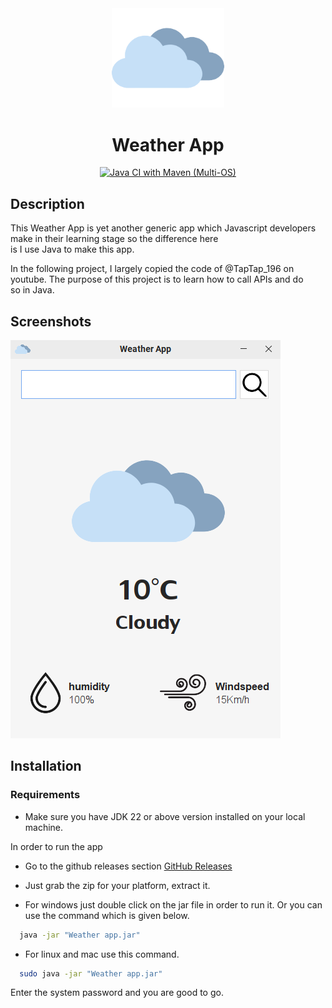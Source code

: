 <div align="center">
  <a href="https://github.com/Spike271/WeatherApp" target="_blank">
    <img width="180" src="src/main/resources/res/img/cloudy.png" alt="Weather app logo">
  </a>  
</div>

<h1 align="center">Weather App</h1>

<div align="center">

[![Java CI with Maven (Multi-OS)](https://github.com/Spike271/WeatherApp/actions/workflows/maven.yml/badge.svg)](https://github.com/Spike271/WeatherApp/actions/workflows/maven.yml)

</div>

## Description
This Weather App is yet another generic app which Javascript developers make in their learning stage so the difference here is I use Java to make this app.


In the following project, I largely copied the code of @TapTap_196 on youtube. The purpose of this project is to learn how to call APIs and do so in Java.

## Screenshots

![app screenshot](src/main/AppScreenshot.png "Weather app")

## Installation

### Requirements

- Make sure you have JDK 22 or above version installed on your local machine.

In order to run the app

* Go to the github releases section [GitHub Releases](https://github.com/Spike271/WeatherApp/releases) 

* Just grab the zip for your platform, extract it.

* For windows just double click on the jar file in order to run it. Or you can use the command which is given below.

```bash
  java -jar "Weather app.jar"
```

* For linux and mac use this command.

```bash
  sudo java -jar "Weather app.jar"
```
Enter the system password and you are good to go.

    
